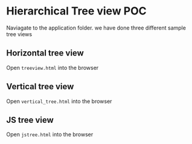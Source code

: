 
# Hierarchical Tree view POC

Naviagate to the application folder. we have done three different sample tree views

## Horizontal tree view 

Open `treeview.html` into the browser

## Vertical tree view 

Open `vertical_tree.html` into the browser


## JS tree view 

Open `jstree.html` into the browser

